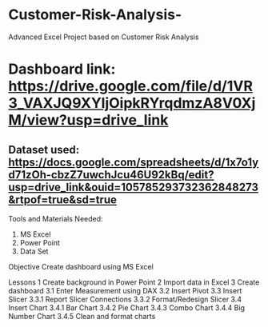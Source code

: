 # Customer-Risk-Analysis-
Advanced Excel Project based on Customer Risk Analysis 

# Dashboard link: https://drive.google.com/file/d/1VR3_VAXJQ9XYljOipkRYrqdmzA8V0XjM/view?usp=drive_link
## Dataset used: https://docs.google.com/spreadsheets/d/1x7o1yd71zOh-cbzZ7uwchJcu46U92kBq/edit?usp=drive_link&ouid=105785293732362848273&rtpof=true&sd=true

Tools and Materials Needed:
1. MS Excel
2. Power Point
3. Data Set

Objective
Create dashboard using MS Excel

Lessons
1 Create background in Power Point
2 Import data in Excel
3 Create dashboard
  3.1 Enter Measurement using DAX
  3.2 Insert Pivot
  3.3 Insert Slicer
     3.3.1 Report Slicer Connections
     3.3.2 Format/Redesign Slicer
  3.4 Insert Chart
     3.4.1 Bar Chart 
     3.4.2 Pie Chart 
     3.4.3 Combo Chart 
     3.4.4 Big Number Chart
     3.4.5 Clean and format charts

